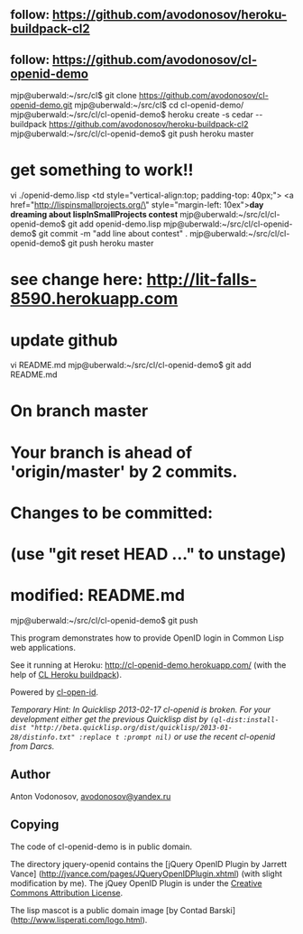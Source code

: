  ##  follow: https://github.com/avodonosov/heroku-buildpack-cl2
 ##  follow: https://github.com/avodonosov/cl-openid-demo

  mjp@uberwald:~/src/cl$ git clone https://github.com/avodonosov/cl-openid-demo.git
  mjp@uberwald:~/src/cl$ cd cl-openid-demo/
  mjp@uberwald:~/src/cl/cl-openid-demo$ heroku create -s cedar --buildpack https://github.com/avodonosov/heroku-buildpack-cl2
  mjp@uberwald:~/src/cl/cl-openid-demo$ git push heroku master

  #   get something to work!!
  vi ./openid-demo.lisp
        <tr>
            <td style=\"vertical-align:top; padding-top: 40px;\">
              <a href=\"http://lispinsmallprojects.org/\" style=\"margin-left: 10ex\"><b>day dreaming about lispInSmallProjects contest</b></a></td></tr>
  mjp@uberwald:~/src/cl/cl-openid-demo$ git add openid-demo.lisp 
  mjp@uberwald:~/src/cl/cl-openid-demo$ git commit -m "add line about contest" .
  mjp@uberwald:~/src/cl/cl-openid-demo$ git push heroku master
  # see change here: http://lit-falls-8590.herokuapp.com

  #   update github
  vi README.md
  mjp@uberwald:~/src/cl/cl-openid-demo$ git add README.md
   # On branch master
   # Your branch is ahead of 'origin/master' by 2 commits.
   #
   # Changes to be committed:
   #   (use "git reset HEAD <file>..." to unstage)
   #
   #	modified:   README.md
  mjp@uberwald:~/src/cl/cl-openid-demo$ git push


This program demonstrates how to provide OpenID login in Common Lisp web applications.

See it running at Heroku: http://cl-openid-demo.herokuapp.com/
(with the help of [CL Heroku buildpack](https://github.com/avodonosov/heroku-buildpack-cl2/)).

Powered by [cl-open-id](http://common-lisp.net/project/cl-openid/).

_Temporary Hint: In Quicklisp 2013-02-17 cl-openid is broken. For your development
either get the previous Quicklisp dist by 
`(ql-dist:install-dist "http://beta.quicklisp.org/dist/quicklisp/2013-01-28/distinfo.txt" :replace t :prompt nil)`
or use the recent cl-openid from Darcs._

Author
------
  Anton Vodonosov, avodonosov@yandex.ru

Copying
-------

The code of cl-openid-demo is in public domain.

The directory jquery-openid contains the
[jQuery OpenID Plugin by Jarrett Vance] (http://jvance.com/pages/JQueryOpenIDPlugin.xhtml)
(with slight modification by me). The jQuey OpenID Plugin is under the
[Creative Commons Attribution License](https://creativecommons.org/licenses/by/3.0/).

The lisp mascot is a public domain image [by Contad Barski] (http://www.lisperati.com/logo.html).

